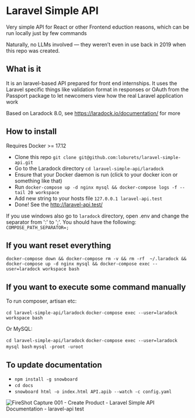 # Laravel Simple API
Very simple API for React or other Frontend eduction reasons, which can be run locally just by few commands

Naturally, no LLMs involved — they weren’t even in use back in 2019 when this repo was created.

## What is it

It is an laravel-based API prepared for front end internships. It uses the Laravel specific things like validation format in responses or OAuth from the Passport package to let newcomers view how the real Laravel application work

Based on Laradock 8.0, see https://laradock.io/documentation/ for more

## How to install

Requires Docker >= 17.12

- Clone this repo `git clone git@github.com:loburets/laravel-simple-api.git`
- Go to the Laradock directory `cd laravel-simple-api/laradock`
- Ensure that your Docker daemon is run (click to your docker icon or something like that)
- Run `docker-compose up -d nginx mysql && docker-compose logs -f --tail 20 workspace`
- Add new string to your hosts file `127.0.0.1 laravel-api.test`
- Done! See the http://laravel-api.test/

If you use windows also go to `laradock` directory, open .env and change the separator from ':' to ';'. You should have the following: `COMPOSE_PATH_SEPARATOR=;`

## If you want reset everything

`docker-compose down && docker-compose rm -v && rm -rf  ~/.laradock && docker-compose up -d nginx mysql && docker-compose exec --user=laradock workspace bash`

## If you want to execute some command manually

To run composer, artisan etc:

`cd laravel-simple-api/laradock`
`docker-compose exec --user=laradock workspace bash`

Or MySQL:

`cd laravel-simple-api/laradock`
`docker-compose exec --user=laradock mysql bash`
`mysql -proot -uroot`

## To update documentation

- `npm install -g snowboard`
- `cd docs`
- `snowboard html -o index.html API.apib --watch -c config.yaml`

![FireShot Capture 001 - Create Product - Laravel Simple API Documentation - laravel-api test](https://user-images.githubusercontent.com/5417461/66260835-c9c26c80-e7e5-11e9-8f38-464d9e489d4f.png)

